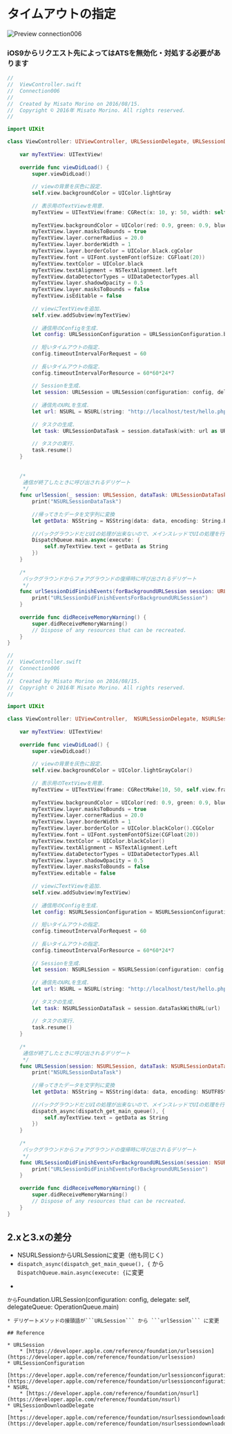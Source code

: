 # タイムアウトの指定

![Preview connection006](./img/Connection006.png)

### iOS9からリクエスト先によってはATSを無効化・対処する必要があります

```swift fct_label="Swift 5.x/4.x/3.x"
//
//  ViewController.swift
//  Connection006
//
//  Created by Misato Morino on 2016/08/15.
//  Copyright © 2016年 Misato Morino. All rights reserved.
//

import UIKit

class ViewController: UIViewController, URLSessionDelegate, URLSessionDataDelegate{
    
    var myTextView: UITextView!
    
    override func viewDidLoad() {
        super.viewDidLoad()
        
        // viewの背景を灰色に設定.
        self.view.backgroundColor = UIColor.lightGray
        
        // 表示用のTextViewを用意.
        myTextView = UITextView(frame: CGRect(x: 10, y: 50, width: self.view.frame.width - 20, height: 500))
        
        myTextView.backgroundColor = UIColor(red: 0.9, green: 0.9, blue: 1, alpha: 1.0)
        myTextView.layer.masksToBounds = true
        myTextView.layer.cornerRadius = 20.0
        myTextView.layer.borderWidth = 1
        myTextView.layer.borderColor = UIColor.black.cgColor
        myTextView.font = UIFont.systemFont(ofSize: CGFloat(20))
        myTextView.textColor = UIColor.black
        myTextView.textAlignment = NSTextAlignment.left
        myTextView.dataDetectorTypes = UIDataDetectorTypes.all
        myTextView.layer.shadowOpacity = 0.5
        myTextView.layer.masksToBounds = false
        myTextView.isEditable = false
        
        // viewにTextViewを追加.
        self.view.addSubview(myTextView)
        
        // 通信用のConfigを生成.
        let config: URLSessionConfiguration = URLSessionConfiguration.background(withIdentifier: "backgroundTask")
        
        // 短いタイムアウトの指定.
        config.timeoutIntervalForRequest = 60
        
        // 長いタイムアウトの指定.
        config.timeoutIntervalForResource = 60*60*24*7
        
        // Sessionを生成.
        let session: URLSession = URLSession(configuration: config, delegate: self, delegateQueue: nil)
        
        // 通信先のURLを生成.
        let url: NSURL = NSURL(string: "http://localhost/test/hello.php")!
        
        // タスクの生成.
        let task: URLSessionDataTask = session.dataTask(with: url as URL)
        
        // タスクの実行.
        task.resume()
    }
    
    
    /*
     通信が終了したときに呼び出されるデリゲート
     */
    func urlSession(_ session: URLSession, dataTask: URLSessionDataTask, didReceive data: Data) {
        print("NSURLSessionDataTask")
        
        //帰ってきたデータを文字列に変換
        let getData: NSString = NSString(data: data, encoding: String.Encoding.utf8.rawValue)!
        
        //バックグラウンドだとUIの処理が出来ないので、メインスレッドでUIの処理を行わせる
        DispatchQueue.main.async(execute: {
            self.myTextView.text = getData as String
        })
    }
    
    /*
     バックグラウンドからフォアグラウンドの復帰時に呼び出されるデリゲート
     */
    func urlSessionDidFinishEvents(forBackgroundURLSession session: URLSession) {
        print("URLSessionDidFinishEventsForBackgroundURLSession")
    }
    
    override func didReceiveMemoryWarning() {
        super.didReceiveMemoryWarning()
        // Dispose of any resources that can be recreated.
    }
}
```

```swift fct_label="Swift 2.3"
//
//  ViewController.swift
//  Connection006
//
//  Created by Misato Morino on 2016/08/15.
//  Copyright © 2016年 Misato Morino. All rights reserved.
//

import UIKit

class ViewController: UIViewController,  NSURLSessionDelegate, NSURLSessionDataDelegate{
    
    var myTextView: UITextView!
    
    override func viewDidLoad() {
        super.viewDidLoad()
        
        // viewの背景を灰色に設定.
        self.view.backgroundColor = UIColor.lightGrayColor()
        
        // 表示用のTextViewを用意.
        myTextView = UITextView(frame: CGRectMake(10, 50, self.view.frame.width - 20, 500))
        
        myTextView.backgroundColor = UIColor(red: 0.9, green: 0.9, blue: 1, alpha: 1.0)
        myTextView.layer.masksToBounds = true
        myTextView.layer.cornerRadius = 20.0
        myTextView.layer.borderWidth = 1
        myTextView.layer.borderColor = UIColor.blackColor().CGColor
        myTextView.font = UIFont.systemFontOfSize(CGFloat(20))
        myTextView.textColor = UIColor.blackColor()
        myTextView.textAlignment = NSTextAlignment.Left
        myTextView.dataDetectorTypes = UIDataDetectorTypes.All
        myTextView.layer.shadowOpacity = 0.5
        myTextView.layer.masksToBounds = false
        myTextView.editable = false
        
        // viewにTextViewを追加.
        self.view.addSubview(myTextView)
        
        // 通信用のConfigを生成.
        let config: NSURLSessionConfiguration = NSURLSessionConfiguration.backgroundSessionConfigurationWithIdentifier("backgroundTask")
        
        // 短いタイムアウトの指定.
        config.timeoutIntervalForRequest = 60
        
        // 長いタイムアウトの指定.
        config.timeoutIntervalForResource = 60*60*24*7
        
        // Sessionを生成.
        let session: NSURLSession = NSURLSession(configuration: config, delegate: self, delegateQueue: nil)
        
        // 通信先のURLを生成.
        let url: NSURL = NSURL(string: "http://localhost/test/hello.php")!
        
        // タスクの生成.
        let task: NSURLSessionDataTask = session.dataTaskWithURL(url)
        
        // タスクの実行.
        task.resume()
    }
    
    /*
     通信が終了したときに呼び出されるデリゲート
     */
    func URLSession(session: NSURLSession, dataTask: NSURLSessionDataTask, didReceiveData data: NSData) {
        print("NSURLSessionDataTask")
        
        //帰ってきたデータを文字列に変換
        let getData: NSString = NSString(data: data, encoding: NSUTF8StringEncoding)!
        
        //バックグラウンドだとUIの処理が出来ないので、メインスレッドでUIの処理を行わせる
        dispatch_async(dispatch_get_main_queue(), {
            self.myTextView.text = getData as String
        })
    }
    
    /*
     バックグラウンドからフォアグラウンドの復帰時に呼び出されるデリゲート
     */
    func URLSessionDidFinishEventsForBackgroundURLSession(session: NSURLSession) {
        print("URLSessionDidFinishEventsForBackgroundURLSession")
    }
    
    override func didReceiveMemoryWarning() {
        super.didReceiveMemoryWarning()
        // Dispose of any resources that can be recreated.
    }
} 
```

## 2.xと3.xの差分

* NSURLSessionからURLSessionに変更（他も同じく）
* ```dispatch_async(dispatch_get_main_queue(), {``` から```DispatchQueue.main.async(execute: {```に変更
* ```NSURLSession(configuration: config, delegate: self, delegateQueue: NSOperationQueue.mainQueue())
``` から ```Foundation.URLSession(configuration: config, delegate: self, delegateQueue: OperationQueue.main)
```に変更
* デリゲートメソッドの接頭語が```URLSession``` から ```urlSession``` に変更

## Reference

* URLSession
	* [https://developer.apple.com/reference/foundation/urlsession](https://developer.apple.com/reference/foundation/urlsession)
* URLSessionConfiguration
    * [https://developer.apple.com/reference/foundation/urlsessionconfiguration](https://developer.apple.com/reference/foundation/urlsessionconfiguration)
* NSURL
    * [https://developer.apple.com/reference/foundation/nsurl](https://developer.apple.com/reference/foundation/nsurl)
* URLSessionDownloadDelegate
    * [https://developer.apple.com/reference/foundation/nsurlsessiondownloaddelegate](https://developer.apple.com/reference/foundation/nsurlsessiondownloaddelegate)
